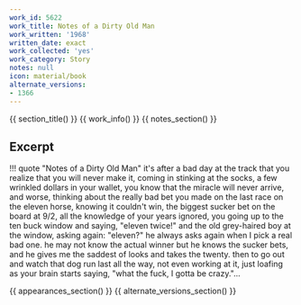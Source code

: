 ```yaml
---
work_id: 5622
work_title: Notes of a Dirty Old Man
work_written: '1968'
written_date: exact
work_collected: 'yes'
work_category: Story
notes: null
icon: material/book
alternate_versions:
- 1366
---
```


{{ section_title() }}
{{ work_info() }}
{{ notes_section() }}
## Excerpt
!!! quote "Notes of a Dirty Old Man"
    it's after a bad day at the track that you realize that you will never make it, coming in stinking at the socks, a few wrinkled dollars in your wallet, you know that the miracle will never arrive, and worse, thinking about the really bad bet you made on the last race on the eleven horse, knowing it couldn't win, the biggest sucker bet on the board at 9/2, all the knowledge of your years ignored, you going up to the ten buck window and saying, "eleven twice!" and the old grey-haired boy at the window, asking again: "eleven?" he always asks again when I pick a real bad one. he may not know the actual winner but he knows the sucker bets, and he gives me the saddest of looks and takes the twenty. then to go out and watch that dog run last all the way, not even working at it, just loafing as your brain starts saying, "what the fuck, I gotta be crazy."...

{{ appearances_section() }}
{{ alternate_versions_section() }}